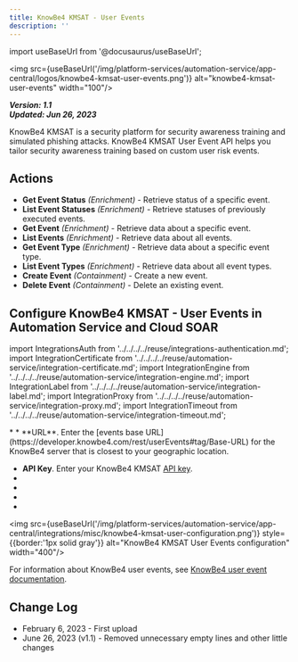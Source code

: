 ```yaml
---
title: KnowBe4 KMSAT - User Events
description: ''
---
```

import useBaseUrl from '@docusaurus/useBaseUrl';

<img src={useBaseUrl('/img/platform-services/automation-service/app-central/logos/knowbe4-kmsat-user-events.png')} alt="knowbe4-kmsat-user-events" width="100"/>

***Version: 1.1  
Updated: Jun 26, 2023***

KnowBe4 KMSAT is a security platform for security awareness training and simulated phishing attacks. KnowBe4 KMSAT User Event API helps you tailor security awareness training based on custom user risk events.

## Actions

* **Get Event Status** *(Enrichment)* - Retrieve status of a specific event.
* **List Event Statuses** *(Enrichment)* - Retrieve statuses of previously executed events.
* **Get Event** *(Enrichment)* - Retrieve data about a specific event.
* **List Events** *(Enrichment)* - Retrieve data about all events.
* **Get Event Type** *(Enrichment)* - Retrieve data about a specific event type.
* **List Event Types** *(Enrichment)* - Retrieve data about all event types.
* **Create Event** *(Containment)* - Create a new event.
* **Delete Event** *(Containment)* - Delete an existing event.

## Configure KnowBe4 KMSAT - User Events in Automation Service and Cloud SOAR

import IntegrationsAuth from '../../../../reuse/integrations-authentication.md';
import IntegrationCertificate from '../../../../reuse/automation-service/integration-certificate.md';
import IntegrationEngine from '../../../../reuse/automation-service/integration-engine.md';
import IntegrationLabel from '../../../../reuse/automation-service/integration-label.md';
import IntegrationProxy from '../../../../reuse/automation-service/integration-proxy.md';
import IntegrationTimeout from '../../../../reuse/automation-service/integration-timeout.md';

<IntegrationsAuth/>
* <IntegrationLabel/>
* **URL**. Enter the [events base URL](https://developer.knowbe4.com/rest/userEvents#tag/Base-URL) for the KnowBe4 server that is closest to your geographic location.

* **API Key**. Enter your KnowBe4 KMSAT [API key](https://developer.knowbe4.com/events/).
* <IntegrationTimeout/>
* <IntegrationCertificate/>
* <IntegrationEngine/>
* <IntegrationProxy/>

<img src={useBaseUrl('/img/platform-services/automation-service/app-central/integrations/misc/knowbe4-kmsat-user-configuration.png')} style={{border:'1px solid gray'}} alt="KnowBe4 KMSAT User Events configuration" width="400"/>

For information about KnowBe4 user events, see [KnowBe4 user event documentation](https://support.knowbe4.com/hc/en-us/articles/360024863474-User-Event-API-Overview).

## Change Log

* February 6, 2023 - First upload
* June 26, 2023 (v1.1) - Removed unnecessary empty lines and other little changes
